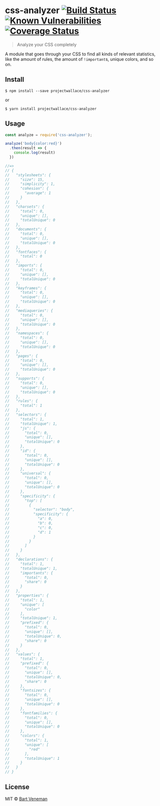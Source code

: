 # css-analyzer [![Build Status](https://travis-ci.org/projectwallace/css-analyzer.svg?branch=master)](https://travis-ci.org/projectwallace/css-analyzer) [![Known Vulnerabilities](https://snyk.io/test/github/projectwallace/css-analyzer/badge.svg)](https://snyk.io/test/github/projectwallace/css-analyzer) [![Coverage Status](https://coveralls.io/repos/github/projectwallace/css-analyzer/badge.svg?branch=master)](https://coveralls.io/github/projectwallace/css-analyzer?branch=master)

> Analyze your CSS completely

A module that goes through your CSS to find all kinds of relevant statistics,
like the amount of rules, the amount of `!important`s, unique colors, and so on.




## Install

```
$ npm install --save projectwallace/css-analyzer
```

or

```
$ yarn install projectwallace/css-analyzer
```


## Usage

```js
const analyze = require('css-analyzer');

analyze('body{color:red}')
  .then(result => {
    console.log(result)
  })

//=>
// {
//   "stylesheets": {
//     "size": 15,
//     "simplicity": 1,
//     "cohesion": {
//       "average": 1
//     }
//   },
//   "charsets": {
//     "total": 0,
//     "unique": [],
//     "totalUnique": 0
//   },
//   "documents": {
//     "total": 0,
//     "unique": [],
//     "totalUnique": 0
//   },
//   "fontfaces": {
//     "total": 0
//   },
//   "imports": {
//     "total": 0,
//     "unique": [],
//     "totalUnique": 0
//   },
//   "keyframes": {
//     "total": 0,
//     "unique": [],
//     "totalUnique": 0
//   },
//   "mediaqueries": {
//     "total": 0,
//     "unique": [],
//     "totalUnique": 0
//   },
//   "namespaces": {
//     "total": 0,
//     "unique": [],
//     "totalUnique": 0
//   },
//   "pages": {
//     "total": 0,
//     "unique": [],
//     "totalUnique": 0
//   },
//   "supports": {
//     "total": 0,
//     "unique": [],
//     "totalUnique": 0
//   },
//   "rules": {
//     "total": 1
//   },
//   "selectors": {
//     "total": 1,
//     "totalUnique": 1,
//     "js": {
//       "total": 0,
//       "unique": [],
//       "totalUnique": 0
//     },
//     "id": {
//       "total": 0,
//       "unique": [],
//       "totalUnique": 0
//     },
//     "universal": {
//       "total": 0,
//       "unique": [],
//       "totalUnique": 0
//     },
//     "specificity": {
//       "top": [
//         {
//           "selector": "body",
//           "specificity": {
//             "a": 0,
//             "b": 0,
//             "c": 0,
//             "d": 1
//           }
//         }
//       ]
//     }
//   },
//   "declarations": {
//     "total": 1,
//     "totalUnique": 1,
//     "importants": {
//       "total": 0,
//       "share": 0
//     }
//   },
//   "properties": {
//     "total": 1,
//     "unique": [
//       "color"
//     ],
//     "totalUnique": 1,
//     "prefixed": {
//       "total": 0,
//       "unique": [],
//       "totalUnique": 0,
//       "share": 0
//     }
//   },
//   "values": {
//     "total": 1,
//     "prefixed": {
//       "total": 0,
//       "unique": [],
//       "totalUnique": 0,
//       "share": 0
//     },
//     "fontsizes": {
//       "total": 0,
//       "unique": [],
//       "totalUnique": 0
//     },
//     "fontfamilies": {
//       "total": 0,
//       "unique": [],
//       "totalUnique": 0
//     },
//     "colors": {
//       "total": 1,
//       "unique": [
//         "red"
//       ],
//       "totalUnique": 1
//     }
//   }
// }
```

## License

MIT © [Bart Veneman](http://projectwallace.herokuapp.com)
